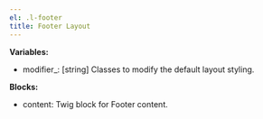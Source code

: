 ```yaml
---
el: .l-footer
title: Footer Layout
---
```


__Variables:__
* modifier_: [string] Classes to modify the default layout styling.

__Blocks:__
* content: Twig block for Footer content.
